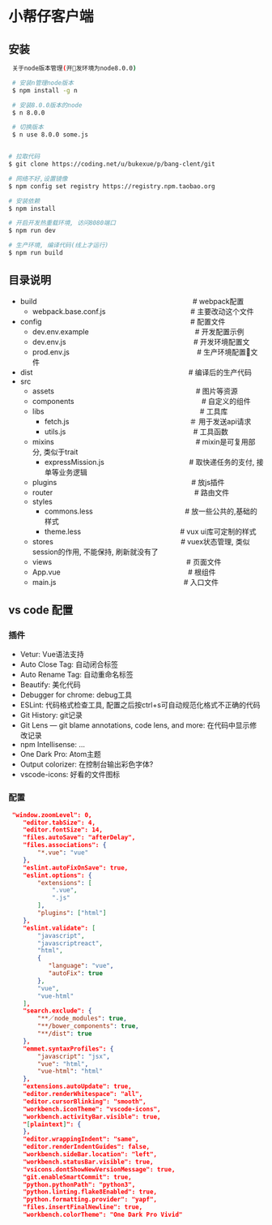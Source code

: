 # 小帮仔客户端

## 安装

```bash
 关于node版本管理(开发环境为node8.0.0)

 # 安装n管理node版本
 $ npm install -g n

 # 安装8.0.0版本的node
 $ n 8.0.0

 # 切换版本
 $ n use 8.0.0 some.js
```

``` bash

# 拉取代码
$ git clone https://coding.net/u/bukexue/p/bang-clent/git

# 网络不好,设置镜像
$ npm config set registry https://registry.npm.taobao.org 

# 安装依赖
$ npm install

# 开启开发热重载环境, 访问8080端口
$ npm run dev

# 生产环境, 编译代码(线上才运行)
$ npm run build

```

## 目录说明

- build　　　　　　　　　　　　　　　　　　　　　　# webpack配置
  - webpack.base.conf.js　　　　　　　　　　　　# 主要改动这个文件
- config　　　　　　　　　　　　　　　　　　　　　# 配置文件
  - dev.env.example　　　　　　　　　　　　　　　# 开发配置示例
  - dev.env.js　　　　　　　　　　　　　　　　　　# 开发环境配置文
  - prod.env.js　　　　　　　　　　　　　　　　　　# 生产环境配置文件
- dist　　　　　　　　　　　　　　　　　　　　　　# 编译后的生产代码
- src
  - assets　　　　　　　　　　　　　　　　　　　　# 图片等资源
  - components　　　　　　　　　　　　　　　　　　# 自定义的组件
  - libs　　　　　　　　　　　　　　　　　　　　　　# 工具库
    - fetch.js　　　　　　　　　　　　　　　　　＃ 用于发送api请求
    - utils.js　　　　　　　　　　　　　　　　　　# 工具函数
  - mixins　　　　　　　　　　　　　　　　　　　　# mixin是可复用部分, 类似于trait
    - expressMission.js　　　　　　　　　　　　# 取快递任务的支付, 接单等业务逻辑
  - plugins　　　　　　　　　　　　　　　　　　　# 放js插件
  - router　　　　　　　　　　　　　　　　　　　　# 路由文件
  - styles
    - commons.less　　　　　　　　　　　　　# 放一些公共的,基础的样式
    - theme.less　　　　　　　　　　　　　　# vux ui库可定制的样式
  - stores　　　　　　　　　　　　　　　　　　# vuex状态管理, 类似session的作用, 不能保持, 刷新就没有了
  - views　　　　　　　　　　　　　　　　　　　# 页面文件
  - App.vue　　　　　　　　　　　　　　　　　　# 根组件
  - main.js　　　　　　　　　　　　　　　　　　# 入口文件

## vs code 配置

### 插件

* Vetur: Vue语法支持
* Auto Close Tag: 自动闭合标签
* Auto Rename Tag: 自动重命名标签
* Beautify: 美化代码
* Debugger for chrome: debug工具
* ESLint: 代码格式检查工具, 配置之后按ctrl+s可自动规范化格式不正确的代码
* Git History: git记录
* Git Lens — git blame annotations, code lens, and more: 在代码中显示修改记录
* npm Intellisense: ...
* One Dark Pro: Atom主题
* Output colorizer: 在控制台输出彩色字体?
* vscode-icons: 好看的文件图标

### 配置

```json
 "window.zoomLevel": 0,
    "editor.tabSize": 4,
    "editor.fontSize": 14,
    "files.autoSave": "afterDelay",
    "files.associations": {
        "*.vue": "vue"
    },
    "eslint.autoFixOnSave": true,
    "eslint.options": {
        "extensions": [
            ".vue",
            ".js"
        ],
        "plugins": ["html"]
    },
    "eslint.validate": [
        "javascript",
        "javascriptreact",
        "html",
        { 
           "language": "vue", 
           "autoFix": true 
        },
        "vue",
        "vue-html"
    ],
    "search.exclude": {
        "**／node_modules": true,
        "**/bower_components": true,
        "**/dist": true
    },
    "emmet.syntaxProfiles": {
        "javascript": "jsx",
        "vue": "html",
        "vue-html": "html"
    },
    "extensions.autoUpdate": true,
    "editor.renderWhitespace": "all",
    "editor.cursorBlinking": "smooth",
    "workbench.iconTheme": "vscode-icons",
    "workbench.activityBar.visible": true,
    "[plaintext]": {
    },   
    "editor.wrappingIndent": "same",
    "editor.renderIndentGuides": false,
    "workbench.sideBar.location": "left",
    "workbench.statusBar.visible": true,
    "vsicons.dontShowNewVersionMessage": true,
    "git.enableSmartCommit": true,
    "python.pythonPath": "python3",
    "python.linting.flake8Enabled": true,
    "python.formatting.provider": "yapf",
    "files.insertFinalNewline": true,
    "workbench.colorTheme": "One Dark Pro Vivid"
```
